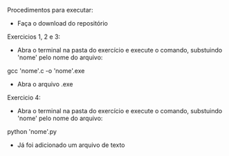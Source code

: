 Procedimentos para executar:
- Faça o download do repositório

Exercicios 1, 2 e 3:

- Abra o terminal na pasta do exercício e execute o comando, substuindo 'nome' pelo nome do arquivo:

gcc 'nome'.c -o 'nome'.exe

- Abra o arquivo .exe

Exercicio 4:

- Abra o terminal na pasta do exercício e execute o comando, substuindo 'nome' pelo nome do arquivo:

python 'nome'.py

- Já foi adicionado um arquivo de texto


